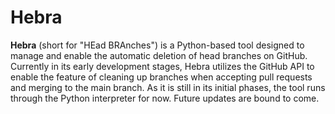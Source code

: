 # Hebra
**Hebra** (short for "HEad BRAnches") is a Python-based tool designed to manage and enable the automatic deletion of head branches on GitHub. Currently in its early development stages, Hebra utilizes the GitHub API to enable the feature of cleaning up branches when accepting pull requests and merging to the main branch. As it is still in its initial phases, the tool runs through the Python interpreter for now. Future updates are bound to come.